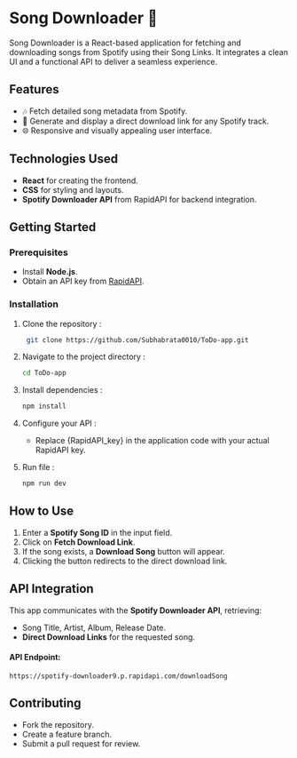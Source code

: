 # Song Downloader 🎵

Song Downloader is a React-based application for fetching and downloading songs from Spotify using their Song Links. It integrates a clean UI and a functional API to deliver a seamless experience.

## Features
- 🎶 Fetch detailed song metadata from Spotify.
- 🔗 Generate and display a direct download link for any Spotify track.
- 🌐 Responsive and visually appealing user interface.

## Technologies Used
- **React** for creating the frontend.
- **CSS** for styling and layouts.
- **Spotify Downloader API** from RapidAPI for backend integration.

## Getting Started

### Prerequisites
- Install **Node.js**.
- Obtain an API key from [RapidAPI](https://rapidapi.com/).

### Installation
1. Clone the repository :
     ```bash
      git clone https://github.com/Subhabrata0010/ToDo-app.git
2. Navigate to the project directory :
      ```bash
      cd ToDo-app
3. Install dependencies :
      ```bash
      npm install
4. Configure your API :
    
    - Replace {RapidAPI_key} in the application code with your actual RapidAPI key.
5. Run file :
      ```bash
      npm run dev

## How to Use
1. Enter a **Spotify Song ID** in the input field.
2. Click on **Fetch Download Link**.
3. If the song exists, a **Download Song** button will appear.
4. Clicking the button redirects to the direct download link.

## API Integration
This app communicates with the **Spotify Downloader API**, retrieving:
- Song Title, Artist, Album, Release Date.
- **Direct Download Links** for the requested song.

#### API Endpoint:  
    
    https://spotify-downloader9.p.rapidapi.com/downloadSong

## Contributing
- Fork the repository.
- Create a feature branch.
- Submit a pull request for review.

 
